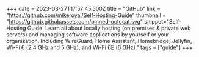 +++
date = 2023-03-27T17:57:45.500Z
title = "GitHub"
link = "https://github.com/mikeroyal/Self-Hosting-Guide"
thumbnail = "https://github.githubassets.com/pinned-octocat.svg"
snippet="Self-Hosting Guide. Learn all about  locally hosting (on premises & private web servers) and managing software applications by yourself or your organization. Including WireGuard, Home Assistant, Homebridge, Jellyfin, Wi-Fi 6 (2.4 GHz and 5 GHz), and Wi-Fi 6E (6 GHz)."
tags = ["guide"]
+++
